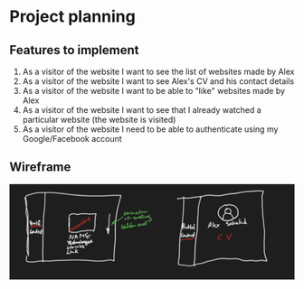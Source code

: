 # Project planning

## Features to implement

1. As a visitor of the website I want to see the list of websites made by Alex
2. As a visitor of the website I want to see Alex's CV and his contact details
3. As a visitor of the website I want to be able to "like" websites made by Alex
4. As a visitor of the website I want to see that I already watched a particular website (the website is visited)
5. As a visitor of the website I need to be able to authenticate using my Google/Facebook account

## Wireframe

![wireframe](./planning/wireframe.png)

